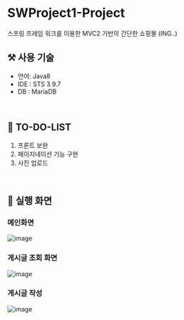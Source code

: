 # SWProject1-Project
스프링 프레임 워크를 이용한 MVC2 기반의 간단한 쇼핑몰 (ING..)
<br>

## ⚒ 사용 기술
- 언어: Java8  
- IDE : STS 3.9.7   
- DB : MariaDB   
<br>

## 📑 TO-DO-LIST
1. 프론트 보완
2. 페이지네이션 기능 구현
3. 사진 업로드
<br>

## 💫 실행 화면
### 메인화면
![image](https://user-images.githubusercontent.com/55896511/162249884-dd2966fd-56fa-4b3c-9706-451fad28ec92.png)
<br>
### 게시글 조회 화면
![image](https://user-images.githubusercontent.com/55896511/162250009-56c02cc9-452b-40f0-9366-9dab882046bf.png)
<br>
### 게시글 작성 
![image](https://user-images.githubusercontent.com/55896511/162250131-a3866ec3-bd21-47e3-8b74-03a194ffe052.png)
<br>
